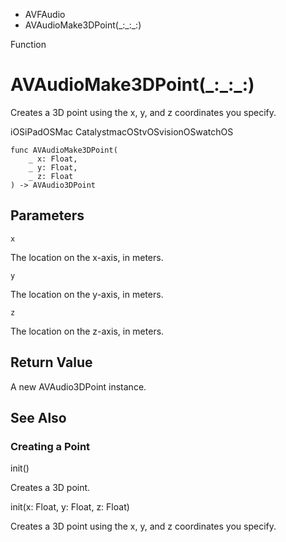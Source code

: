 

- AVFAudio
-  AVAudioMake3DPoint(\_:\_:\_:) 

Function

# AVAudioMake3DPoint(\_:\_:\_:)

Creates a 3D point using the x, y, and z coordinates you specify.

iOSiPadOSMac CatalystmacOStvOSvisionOSwatchOS

``` source
func AVAudioMake3DPoint(
    _ x: Float,
    _ y: Float,
    _ z: Float
) -> AVAudio3DPoint
```

## Parameters 

`x`  

The location on the x-axis, in meters.

`y`  

The location on the y-axis, in meters.

`z`  

The location on the z-axis, in meters.

## Return Value

A new AVAudio3DPoint instance.

## See Also

### Creating a Point

init()

Creates a 3D point.

init(x: Float, y: Float, z: Float)

Creates a 3D point using the x, y, and z coordinates you specify.

